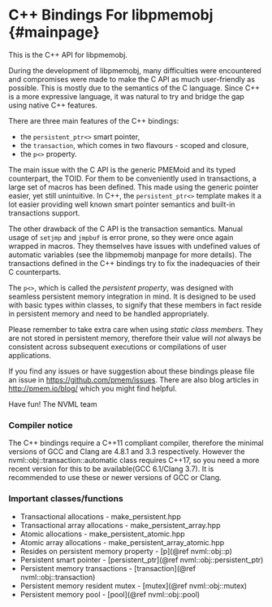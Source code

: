 C++ Bindings For libpmemobj	{#mainpage}
===========================

This is the C++ API for libpmemobj.

During the development of libpmemobj, many difficulties were encountered and
compromises were made to make the C API as much user-friendly as possible. This
is mostly due to the semantics of the C language. Since C++ is a more expressive
language, it was natural to try and bridge the gap using native C++ features.

There are three main features of the C++ bindings:
 - the `persistent_ptr<>` smart pointer,
 - the `transaction`, which comes in two flavours - scoped and closure,
 - the `p<>` property.

The main issue with the C API is the generic PMEMoid and its typed counterpart,
the TOID. For them to be conveniently used in transactions, a large set of
macros has been defined. This made using the generic pointer easier, yet still
unintuitive. In C++, the `persistent_ptr<>` template makes it a lot easier
providing well known smart pointer semantics and built-in transactions support.

The other drawback of the C API is the transaction semantics. Manual usage of
`setjmp` and `jmpbuf` is error prone, so they were once again wrapped in
macros. They themselves have issues with undefined values of automatic
variables (see the libpmemobj manpage for more details). The transactions
defined in the C++ bindings try to fix the inadequacies of their C counterparts.

The `p<>`, which is called the _persistent property_, was designed with
seamless persistent memory integration in mind. It is designed to be used with
basic types within classes, to signify that these members in fact reside in
persistent memory and need to be handled appropriately.

Please remember to take extra care when using _static class members_. They are
not stored in persistent memory, therefore their value will _not_ always be
consistent across subsequent executions or compilations of user applications.

If you find any issues or have suggestion about these bindings please file an
issue in https://github.com/pmem/issues. There are also blog articles in
http://pmem.io/blog/ which you might find helpful.

Have fun!
The NVML team

### Compiler notice ###
The C++ bindings require a C++11 compliant compiler, therefore the minimal
versions of GCC and Clang are 4.8.1 and 3.3 respectively. However the
nvml::obj::transaction::automatic class requires C++17, so
you need a more recent version for this to be available(GCC 6.1/Clang 3.7).
It is recommended to use these or newer versions of GCC or Clang.

### Important classes/functions ###

 * Transactional allocations - make_persistent.hpp
 * Transactional array allocations - make_persistent_array.hpp
 * Atomic allocations - make_persistent_atomic.hpp
 * Atomic array allocations - make_persistent_array_atomic.hpp
 * Resides on persistent memory property - [p](@ref nvml::obj::p)
 * Persistent smart pointer - [persistent_ptr](@ref nvml::obj::persistent_ptr)
 * Persistent memory transactions - [transaction](@ref nvml::obj::transaction)
 * Persistent memory resident mutex - [mutex](@ref nvml::obj::mutex)
 * Persistent memory pool - [pool](@ref nvml::obj::pool)
